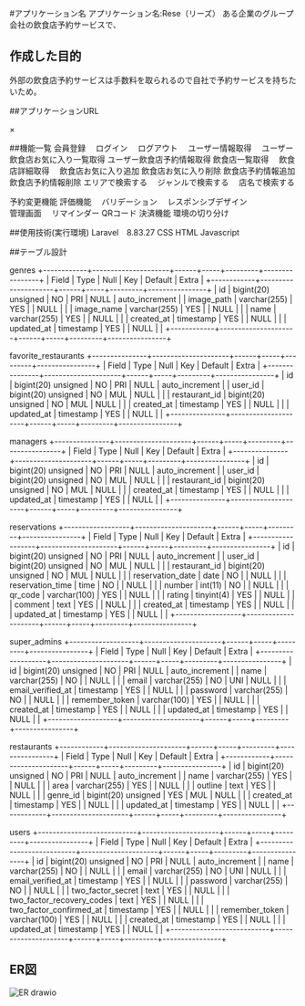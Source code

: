 
#アプリケーション名
アプリケーション名:Rese（リーズ）
ある企業のグループ会社の飲食店予約サービスで、

## 作成した目的
外部の飲食店予約サービスは手数料を取られるので自社で予約サービスを持ちたいため。

##アプリケーションURL

×

##機能一覧
会員登録　
ログイン　
ログアウト　
ユーザー情報取得　
ユーザー飲食店お気に入り一覧取得
ユーザー飲食店予約情報取得
飲食店一覧取得　
飲食店詳細取得　
飲食店お気に入り追加
飲食店お気に入り削除
飲食店予約情報追加
飲食店予約情報削除
エリアで検索する　
ジャンルで検索する　
店名で検索する　

予約変更機能 
評価機能　
バリデーション　
レスポンシブデザイン  
管理画面　
リマインダー
QRコード
決済機能
環境の切り分け

##使用技術(実行環境)
Laravel　8.83.27
CSS
HTML
Javascript

##テーブル設計

genres
+------------+---------------------+------+-----+---------+----------------+
| Field      | Type                | Null | Key | Default | Extra          |
+------------+---------------------+------+-----+---------+----------------+
| id         | bigint(20) unsigned | NO   | PRI | NULL    | auto_increment |
| image_path | varchar(255)        | YES  |     | NULL    |                |
| image_name | varchar(255)        | YES  |     | NULL    |                |
| name       | varchar(255)        | YES  |     | NULL    |                |
| created_at | timestamp           | YES  |     | NULL    |                |
| updated_at | timestamp           | YES  |     | NULL    |                |
+------------+---------------------+------+-----+---------+----------------+


favorite_restaurants
+---------------+---------------------+------+-----+---------+----------------+
| Field         | Type                | Null | Key | Default | Extra          |
+---------------+---------------------+------+-----+---------+----------------+
| id            | bigint(20) unsigned | NO   | PRI | NULL    | auto_increment |
| user_id       | bigint(20) unsigned | NO   | MUL | NULL    |                |
| restaurant_id | bigint(20) unsigned | NO   | MUL | NULL    |                |
| created_at    | timestamp           | YES  |     | NULL    |                |
| updated_at    | timestamp           | YES  |     | NULL    |                |
+---------------+---------------------+------+-----+---------+----------------+

managers
+---------------+---------------------+------+-----+---------+----------------+
| Field         | Type                | Null | Key | Default | Extra          |
+---------------+---------------------+------+-----+---------+----------------+
| id            | bigint(20) unsigned | NO   | PRI | NULL    | auto_increment |
| user_id       | bigint(20) unsigned | NO   | MUL | NULL    |                |
| restaurant_id | bigint(20) unsigned | NO   | MUL | NULL    |                |
| created_at    | timestamp           | YES  |     | NULL    |                |
| updated_at    | timestamp           | YES  |     | NULL    |                |
+---------------+---------------------+------+-----+---------+----------------+

reservations
+------------------+---------------------+------+-----+---------+----------------+
| Field            | Type                | Null | Key | Default | Extra          |
+------------------+---------------------+------+-----+---------+----------------+
| id               | bigint(20) unsigned | NO   | PRI | NULL    | auto_increment |
| user_id          | bigint(20) unsigned | NO   | MUL | NULL    |                |
| restaurant_id    | bigint(20) unsigned | NO   | MUL | NULL    |                |
| reservation_date | date                | NO   |     | NULL    |                |
| reservation_time | time                | NO   |     | NULL    |                |
| number           | int(11)             | NO   |     | NULL    |                |
| qr_code          | varchar(100)        | YES  |     | NULL    |                |
| rating           | tinyint(4)          | YES  |     | NULL    |                |
| comment          | text                | YES  |     | NULL    |                |
| created_at       | timestamp           | YES  |     | NULL    |                |
| updated_at       | timestamp           | YES  |     | NULL    |                |
+------------------+---------------------+------+-----+---------+----------------+

super_admins
+-------------------+---------------------+------+-----+---------+----------------+
| Field             | Type                | Null | Key | Default | Extra          |
+-------------------+---------------------+------+-----+---------+----------------+
| id                | bigint(20) unsigned | NO   | PRI | NULL    | auto_increment |
| name              | varchar(255)        | NO   |     | NULL    |                |
| email             | varchar(255)        | NO   | UNI | NULL    |                |
| email_verified_at | timestamp           | YES  |     | NULL    |                |
| password          | varchar(255)        | NO   |     | NULL    |                |
| remember_token    | varchar(100)        | YES  |     | NULL    |                |
| created_at        | timestamp           | YES  |     | NULL    |                |
| updated_at        | timestamp           | YES  |     | NULL    |                |
+-------------------+---------------------+------+-----+---------+----------------+

restaurants
+------------+---------------------+------+-----+---------+----------------+
| Field      | Type                | Null | Key | Default | Extra          |
+------------+---------------------+------+-----+---------+----------------+
| id         | bigint(20) unsigned | NO   | PRI | NULL    | auto_increment |
| name       | varchar(255)        | YES  |     | NULL    |                |
| area       | varchar(255)        | YES  |     | NULL    |                |
| outline    | text                | YES  |     | NULL    |                |
| genre_id   | bigint(20) unsigned | YES  | MUL | NULL    |                |
| created_at | timestamp           | YES  |     | NULL    |                |
| updated_at | timestamp           | YES  |     | NULL    |                |
+------------+---------------------+------+-----+---------+----------------+

users
+---------------------------+---------------------+------+-----+---------+----------------+
| Field                     | Type                | Null | Key | Default | Extra          |
+---------------------------+---------------------+------+-----+---------+----------------+
| id                        | bigint(20) unsigned | NO   | PRI | NULL    | auto_increment |
| name                      | varchar(255)        | NO   |     | NULL    |                |
| email                     | varchar(255)        | NO   | UNI | NULL    |                |
| email_verified_at         | timestamp           | YES  |     | NULL    |                |
| password                  | varchar(255)        | NO   |     | NULL    |                |
| two_factor_secret         | text                | YES  |     | NULL    |                |
| two_factor_recovery_codes | text                | YES  |     | NULL    |                |
| two_factor_confirmed_at   | timestamp           | YES  |     | NULL    |                |
| remember_token            | varchar(100)        | YES  |     | NULL    |                |
| created_at                | timestamp           | YES  |     | NULL    |                |
| updated_at                | timestamp           | YES  |     | NULL    |                |
+---------------------------+---------------------+------+-----+---------+----------------+

## ER図
![ER drawio](https://github.com/tsubakikonno/restaurant_rsv/assets/116726136/011cd965-9bd5-4bfc-99af-ba60e558d022)
